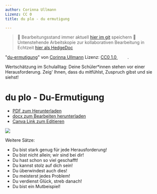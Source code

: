 ```yaml
---
author: Corinna Ullmann
Lizenz: CC 0
title: du plo - du ermutigung

---
```


> :floppy_disk:   Bearbeitungsstand immer aktuell [hier im git](https://git.rpi-virtuell.de/Comenius-Institut/du-ermutigung) speichern
> :memo: Untenstehende Arbeitskopie zur kollaborativen Bearbeitung in Echtzeit [hier als HedgeDoc](https://pad.gwdg.de/Yd16DZtORYyr6F3NZZ4drA?both)
 
<p class="attribution">"<a target="_blank" rel="noopener noreferrer" href="https://www.inaturalist.org/photos/71812633">du-ermutigung</a>" von <a target="_blank" rel="noopener noreferrer" href="https://www.inaturalist.org/users/2831535">Corinna Ullmann</a> Lizenz: <a target="_blank" rel="noopener noreferrer" href="https://creativecommons.org/publicdomain/zero/1.0/deed.de">CC0 1.0 <img src="https://mirrors.creativecommons.org/presskit/icons/cc.svg" style="height: 1em; margin-right: 0.125em; display: inline;"></img><img src="https://mirrors.creativecommons.org/presskit/icons/zero.svg" style="height: 1em; margin-right: 0.125em; display: inline;"></img></a>.</p>

Wertschätzung im Schulalltag: Deine Schüler*innen stehen vor einer Herausforderung. Zeig' Ihnen, dass du mitfühlst, Zuspruch gibst und sie siehst!

# du plo - Du-Ermutigung
- [PDF zum Herunterladen](https://git.rpi-virtuell.de/Comenius-Institut/du-ermutigung/src/branch/main/schaffst%20das%21%21%21.pdf)
- [docx zum Bearbeiten herunterladen](https://git.rpi-virtuell.de/Comenius-Institut/du-ermutigung/raw/branch/main/schaffst%20das%21%21%21.docx)
- [Canva Link zum Editieren](https://www.canva.com/design/DAGHw9IoR_A/ec2fW0c-pjzzP7aNBm3fBg/edit?utm_content=DAGHw9IoR_A&utm_campaign=designshare&utm_medium=link2&utm_source=sharebutton)

![](https://pad.gwdg.de/uploads/b42882d2-88ed-4202-85f5-d01283a581ef.jpg)



Weitere Sätze: 
* Du bist stark genug für jede Herausforderung!
* Du bist nicht allein; wir sind bei dir!
* Du hast schon so viel geschafft!
* Du kannst stolz auf dich sein!
* Du überwindest auch dies!
* Du meisterst jedes Problem!
* Du verdienst Glück, streb danach!
* Du bist ein Mutbeispiel!
